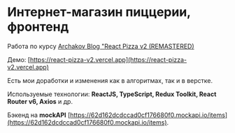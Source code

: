 Интернет-магазин пиццерии, фронтенд
===
Работа по курсу [Archakov Blog "React Pizza v2 (REMASTERED)](https://www.youtube.com/playlist?list=PL0FGkDGJQjJG9eI85xM1_iLIf6BcEdaNl)

Демо: [https://react-pizza-v2.vercel.app](https://react-pizza-v2.vercel.app)

Есть мои доработки и изменения как в алгоритмах, так и в верстке.

Используемые технологии: <b>ReactJS, TypeScript, Redux Toolkit, React Router v6, Axios</b> и др.

Бэкенд на <b>mockAPI</b> [https://62d162dcdccad0cf176680f0.mockapi.io/items](https://62d162dcdccad0cf176680f0.mockapi.io/items).
